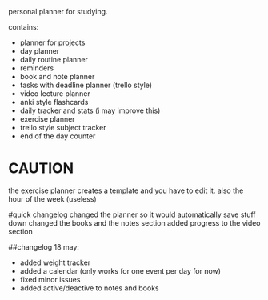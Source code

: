 personal planner for studying.


contains:
 - planner for projects
 - day planner
 - daily routine planner
 - reminders
 - book and note planner
 - tasks with deadline planner (trello style)
 - video lecture planner
 - anki style flashcards
 - daily tracker and stats (i may improve this)
 - exercise planner
 - trello style subject tracker
 - end of the day counter
 
 
 
 # CAUTION
 the exercise planner creates a template and you have to edit it.
 also the hour of the week (useless)

 
 #quick changelog
 changed the planner so it would automatically save stuff down
 changed the books and the notes section
 added progress to the video section
 
 
 
 ##changelog 18 may:
 - added weight tracker
 - added a calendar (only works for one event per day for now)
 - fixed minor issues
 - added active/deactive to notes and books
